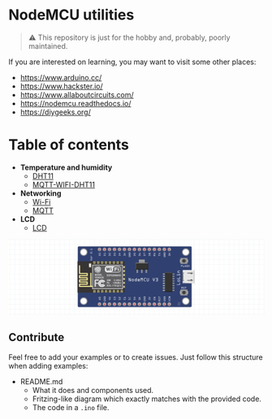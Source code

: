 # NodeMCU utilities

> :warning: This repository is just for the hobby and, probably, poorly maintained. 

If you are interested on learning, you may want to visit some other places:

- https://www.arduino.cc/
- https://www.hackster.io/
- https://www.allaboutcircuits.com/
- https://nodemcu.readthedocs.io/
- https://diygeeks.org/

# Table of contents

- **Temperature and humidity**
    - [DHT11](DHT11/)
    - [MQTT-WIFI-DHT11](MQTT-WIFI-DHT11/)
- **Networking**
    - [Wi-Fi](WIFI/)
    - [MQTT](MQTT/)
- **LCD**
    - [LCD](LCD/)

![nodemcu](./nodemcu.png)

## Contribute

Feel free to add your examples or to create issues. Just follow this structure when adding examples:

- README.md
  - What it does and components used.
  - Fritzing-like diagram which exactly matches with the provided code.
  - The code in a `.ino` file.
